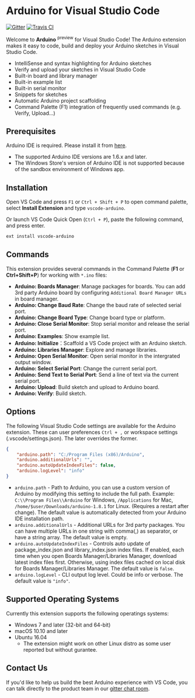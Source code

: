 # Arduino for Visual Studio Code

[![Gitter](https://img.shields.io/badge/chat-on%20gitter-blue.svg)](https://gitter.im/Microsoft/vscode-arduino)
[![Travis CI](https://travis-ci.com/Microsoft/vscode-arduino.svg?token=V7ScpxJzPHHeGqGFPZEp&branch=master)](https://travis-ci.com/Microsoft/vscode-arduino)

Welcome to **Arduino** <sup>preview</sup> for Visual Studio Code! The Arduino extension makes it easy to code, build and deploy your Arduino sketches in Visual Studio Code.

* IntelliSense and syntax highlighting for Arduino sketches
* Verify and upload your sketches in Visual Studio Code
* Built-in board and library manager
* Built-in example list
* Built-in serial monitor
* Snippets for sketches
* Automatic Arduino project scaffolding
* Command Palette (F1) integration of frequently used commands (e.g. Verify, Upload...)

## Prerequisites
Arduino IDE is required. Please install it from [here](https://www.arduino.cc/en/main/software#download).
- The supported Arduino IDE versions are 1.6.x and later.
- The Windows Store's version of Arduino IDE is not supported because of the sandbox environment of Windows app.

## Installation
Open VS Code and press `F1` or `Ctrl + Shift + P` to open command palette, select **Install Extension** and type `vscode-arduino`.

Or launch VS Code Quick Open (`Ctrl + P`), paste the following command, and press enter.
```bash
ext install vscode-arduino
```

## Commands
This extension provides several commands in the Command Palette (**F1** or **Ctrl+Shift+P**) for working with `*.ino` files:

- **Arduino: Boards Manager**: Manage packages for boards. You can add 3rd party Arduino board by configuring `Additional Board Manager URLs` in board manager.
- **Arduino: Change Baud Rate**: Change the baud rate of selected serial port.
- **Arduino: Change Board Type**: Change board type or platform.
- **Arduino: Close Serial Monitor**: Stop serial monitor and release the serial port.
- **Arduino: Examples**: Show example list.
- **Arduino: Initialize**：Scaffold a VS Code project with an Arduino sketch.
- **Arduino: Libraries Manager**: Explore and manage libraries.
- **Arduino: Open Serial Monitor**: Open serial monitor in the intergrated output window.
- **Arduino: Select Serial Port**: Change the current serial port.
- **Arduino: Send Text to Serial Port**: Send a line of text via the current serial port.
- **Arduino: Upload**: Build sketch and upload to Arduino board.
- **Arduino: Verify**: Build sketch.

## Options
The following Visual Studio Code settings are available for the Arduino extension. These can user preferences `Ctrl + ,` or workspace settings (.vscode/settings.json). The later overrides the former.

```json
{
    "arduino.path": "C:/Program Files (x86)/Arduino",
    "arduino.additionalUrls": "",
    "arduino.autoUpdateIndexFiles": false,
    "arduino.logLevel": "info"
}
```
- `arduino.path` - Path to Arduino, you can use a custom version of Arduino by modifying this setting to include the full path. Example: `C:\\Program Files\\Arduino` for Windows, `/Applications` for Mac, `/home/$user/Downloads/arduino-1.8.1` for Linux. (Requires a restart after change). The default value is automatically detected from your Arduino IDE installation path.
- `arduino.additionalUrls` - Additional URLs for 3rd party packages. You can have multiple URLs in one string with comma(,) as separator, or have a string array. The default value is empty.
- `arduino.autoUpdateIndexFiles` - Controls auto update of package_index.json and library_index.json index files. If enabled, each time when you open Boards Manager/Libraries Manager, download latest index files first. Otherwise, using index files cached on local disk for Boards Manager/Libraries Manager. The default value is `false`.
- `arduino.logLevel` - CLI output log level. Could be info or verbose. The default value is `"info"`.

## Supported Operating Systems
Currently this extension supports the following operatings systems:

- Windows 7 and later (32-bit and 64-bit)
- macOS 10.10 and later
- Ubuntu 16.04
  - The extension might work on other Linux distro as some user reported but without gurantee.

## Contact Us
If you'd like to help us build the best Arduino experience with VS Code, you can talk directly to the product team in our [gitter chat room](https://gitter.im/Microsoft/vscode-arduino).
